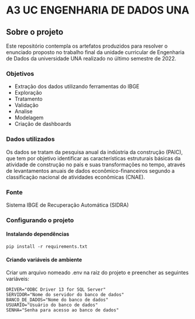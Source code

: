 # A3 UC ENGENHARIA DE DADOS UNA

## Sobre o projeto

Este repositório contempla os artefatos produzidos para resolver o enunciado proposto no trabalho final da unidade curricular de Engenharia de Dados da universidade UNA realizado no último semestre de 2022.

### Objetivos

- Extração dos dados utilizando ferramentas do IBGE
- Exploração
- Tratamento
- Validação
- Analise
- Modelagem
- Criação de dashboards

### Dados utilizados

Os dados se tratam da pesquisa anual da indústria da construção (PAIC), que tem por
objetivo identificar as características estruturais básicas da atividade de construção no país e suas transformações no tempo, através de levantamentos anuais de dados econômico-financeiros segundo a classificação nacional de atividades econômicas (CNAE).

### Fonte
Sistema IBGE de Recuperação Automática (SIDRA)

### Configurando o projeto

#### Instalando dependências
```
pip install -r requirements.txt 
```
#### Criando variáveis de ambiente
Criar um arquivo nomeado .env na raiz do projeto e preencher as seguintes variáveis:
```
DRIVER="ODBC Driver 13 for SQL Server"
SERVIDOR="Nome do servidor do banco de dados"
BANCO_DE_DADOS="Nome do banco de dados"
USUARIO="Usuário do banco de dados"
SENHA="Senha para acesso ao banco de dados"
```